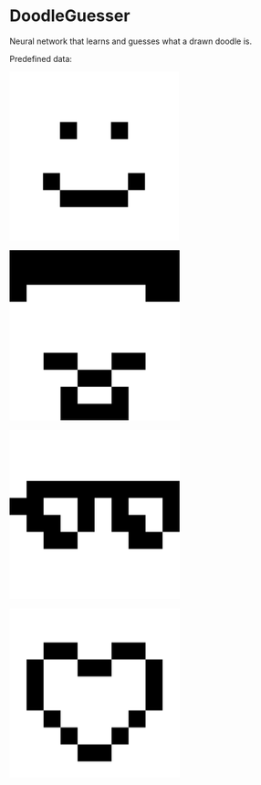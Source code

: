 # DoodleGuesser

Neural network that learns and guesses what a drawn doodle is.

Predefined data:

![Smiley](references/Smiley.png)

![Steve](references/Steve.png)

![Sunglasses](references/Sunglasses.png)

![Heart](references/Heart.png)
